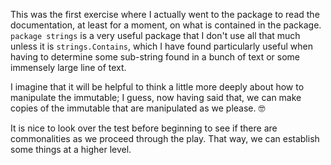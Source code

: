 This was the first exercise where I actually went to the package to read the documentation, at least for a moment, on what is contained in the package. `package strings` is a very useful package that I don't use all that much unless it is `strings.Contains`, which I have found particularly useful when having to determine some sub-string found in a bunch of text or some immensely large line of text. 

I imagine that it will be helpful to think a little more deeply about how to manipulate the immutable; I guess, now having said that, we can make copies of the immutable that are manipulated as we please. 🤓 

It is nice to look over the test before beginning to see if there are commonalities as we proceed through the play. That way, we can establish some things at a higher level. 